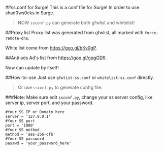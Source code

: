 ##ss.conf for Surge!
This is a conf file for Surge!
In order to use shad0ws0cks in Surge.

>NOW `ssconf.py` can generate both gfwlist and whitelist!

##Proxy list 
Proxy list was generated from gfwlist, all marked with `force-remote-dns`.

White list come from https://goo.gl/bKy0gP.

##Anti ads
Ad's list from https://goo.gl/gqgGD9.

Now can update by itself!

##How-to-use
Just use `gfwlist-ss.conf` or `whitelist-ss.conf` directly.

>Or use `ssconf.py` to generate config file.

###Note:
Make sure edit `ssconf.py`, change your ss server config, like server ip, server port, and your password.


    #Your SS IP or Domain here
    server = '127.0.0.1'
    #Your SS port
    port = '1080'
    #Your SS method
    method = 'aes-256-cfb'
    #Your SS password
    passwd = 'your_password_here'
